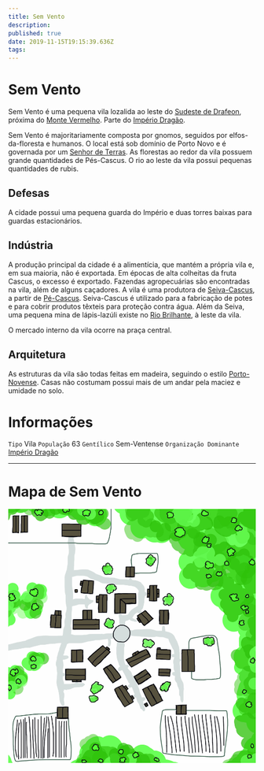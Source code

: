 ```yaml
---
title: Sem Vento
description: 
published: true
date: 2019-11-15T19:15:39.636Z
tags: 
---
```


<!-- SUBTITLE: Visão geral sobre Sem Vento -->

# Sem Vento
Sem Vento é uma pequena vila lozalida ao leste do [Sudeste de Drafeon](/lugares/plano-material/drafeon/sudeste-de-drafeon#sudeste-de-drafeon), próxima do [Monte Vermelho](/lugares/plano-material/drafeon/sudeste-de-drafeon/monte-vermelho#monte-vermelho). Parte do [Império Dragão](/faccoes/nacoes/imperio-dragao#imperio-dragao).

Sem Vento é majoritariamente composta por gnomos, seguidos por elfos-da-floresta e humanos. O local está sob domínio de Porto Novo e é governada por um [Senhor de Terras](/rankings-e-titulos/senhor-de-terras#senhor-de-terras). As florestas ao redor da vila possuem grande quantidades de Pés-Cascus. O rio ao leste da vila possui pequenas quantidades de rubis.

## Defesas
A cidade possui uma pequena guarda do Império e duas torres baixas para guardas estacionários.

## Indústria
A produção principal da cidade é a alimentícia, que mantém a própria vila e, em sua maioria, não é exportada. Em épocas de alta colheitas da fruta Cascus, o excesso é exportado. Fazendas agropecuárias são encontradas na vila, além de alguns caçadores. A vila é uma produtora de [Seiva-Cascus](/itens/seiva-cascus#seiva-cascus), a partir de [Pé-Cascus](/fauna-e-flora/pe-cascus#pe-cascus). Seiva-Cascus é utilizado para a fabricação de potes e para cobrir produtos têxteis para proteção contra água. Além da Seiva, uma pequena mina de lápis-lazúli existe no [Rio Brilhante](/lugares/plano-material/drafeon/sudeste-de-drafeon/rio-brilhante#rio-brilhante), à leste da vila.

O mercado interno da vila ocorre na praça central.

## Arquitetura
As estruturas da vila são todas feitas em madeira, seguindo o estilo [Porto-Novense](/lugares/plano-material/drafeon/sudeste-de-drafeon/porto-novo#porto-novo). Casas não costumam possui mais de um andar pela maciez e umidade no solo.

# Informações
`Tipo` Vila
`População` 63
`Gentílico` Sem-Ventense
`Organização Dominante` [Império Dragão](/faccoes/nacoes/imperio-dragao#imperio-dragao)

-----

# Mapa de Sem Vento
![sem_vento_-_mapa.jpg](/uploads/mapas/sem_vento_-_mapa.jpg)

